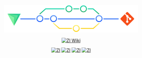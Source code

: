 <div align="center">
<p>
  <a href="https://github.com/z-shell/zi">
  <img src="https://github.com/z-shell/.github/raw/main/profile/img/z_git.png" alt="ZI+GIT Logo" width="85%" /></a>
</p>
  <p>

  <!--
  [![ZI Stats](https://repobeats.axiom.co/api/embed/1e1afffc6a6daa806a91f70670672f8cb537f52f.svg "Repobeats analytics image")](https://github.com/z-shell/zi)
  -->
  [![ZI Wiki](https://repobeats.axiom.co/api/embed/22b5c20547922a367a07014324273061ca71a472.svg "Repobeats analytics image")](https://github.com/z-shell/zw)

  </p><p>
    
  [![ZI](https://gh-stats-digital-clouds.vercel.app/api/pin/?username=z-shell&repo=zi&card_width=150&theme=github_dark&layout=compact)](
https://github.com/z-shell/zi)
  [![ZI](https://gh-stats-wheat.vercel.app/api/pin/?username=z-shell&repo=zw&card_width=150&theme=github_dark&layout=compact)](
https://github.com/z-shell/zw)
  [![ZI](https://gh-stats-wheat.vercel.app/api/pin/?username=z-shell&repo=zannexes&card_width=150&theme=github_dark&layout=compact)](
https://github.com/z-shell/zannexes)
  [![ZI](https://gh-stats-wheat.vercel.app/api/pin/?username=z-shell&repo=zpackages&card_width=150&theme=github_dark&layout=compact)](
https://github.com/z-shell/zpackages)
  
  
</p></div>

